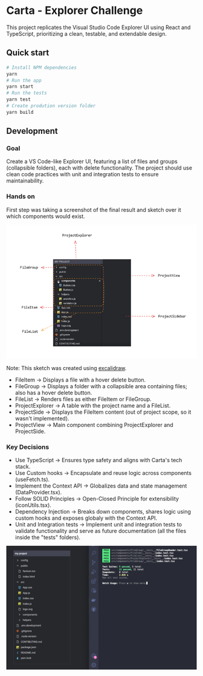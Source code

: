 # Carta - Explorer Challenge
This project replicates the Visual Studio Code Explorer UI using React and TypeScript, prioritizing a clean, testable, and extendable design.

## Quick start

```sh
# Install NPM dependencies
yarn
# Run the app
yarn start
# Run the tests
yarn test
# Create prodution version folder
yarn build
```

## Development 
### Goal
Create a VS Code-like Explorer UI, featuring a list of files and groups (collapsible folders), each with delete functionality. The project should use clean code practices with unit and integration tests to ensure maintainability.

### Hands on
First step was taking a screenshot of the final result and sketch over it which components would exist.

<div align="center">
	<img src="src/assets/images/project-sketch.png" />
</div>

Note: This sketch was created using [excalidraw](https://excalidraw.com/).

- FileItem -> Displays a file with a hover delete button.
- FileGroup -> Displays a folder with a collapsible area containing files; also has a hover delete button.
- FileList -> Renders files as either FileItem or FileGroup.
- ProjectExplorer -> A table with the project name and a FileList.
- ProjectSide -> Displays the FileItem content (out of project scope, so it wasn't implemented).
- ProjectView -> Main component combining ProjectExplorer and ProjectSide.

### Key Decisions
- Use TypeScript -> Ensures type safety and aligns with Carta's tech stack.
- Use Custom hooks -> Encapsulate and reuse logic across components (useFetch.ts).
- Implement the Context API -> Globalizes data and state management (DataProvider.tsx).
- Follow SOLID Principles -> Open-Closed Principle for extensibility (iconUtils.tsx).
- Dependency Injection -> Breaks down components, shares logic using custom hooks and exposes globaly with the Context API.
- Unit and Integration tests -> Implement unit and integration tests to validate functionality and serve as future documentation (all the files inside the "tests" folders).

<div align="center">
	<img src="src/assets/images/tests.png" />
</div>